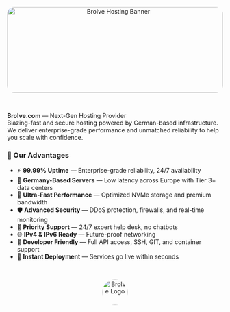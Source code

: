 <p align="center">
  <img 
    src="https://prodassets.nego.one/brlv_git.jpg" 
    alt="Brolve Hosting Banner" 
    style="width: 100%; max-width: 800px; height: 200px; object-fit: cover; border-radius: 16px;"
  >
</p>
<br/>

**Brolve.com** — Next-Gen Hosting Provider  
Blazing-fast and secure hosting powered by German-based infrastructure. We deliver enterprise-grade performance and unmatched reliability to help you scale with confidence.
  
### 🚀 Our Advantages
- ⚡ **99.99% Uptime** — Enterprise-grade reliability, 24/7 availability  
- 📍 **Germany-Based Servers** — Low latency across Europe with Tier 3+ data centers  
- 🎯 **Ultra-Fast Performance** — Optimized NVMe storage and premium bandwidth  
- 🛡️ **Advanced Security** — DDoS protection, firewalls, and real-time monitoring  
- 🤝 **Priority Support** — 24/7 expert help desk, no chatbots  
- 🌐 **IPv4 & IPv6 Ready** — Future-proof networking  
- 🧩 **Developer Friendly** — Full API access, SSH, GIT, and container support  
- 🚀 **Instant Deployment** — Services go live within seconds  

<br/>

<p align="center">
  <img 
    src="https://prodassets.nego.one/brlv_git.jpg" 
    alt="Brolve Logo" 
    style="height: 60px; width: 60px; object-fit: cover; border-radius: 50%;"
  >
</p>
